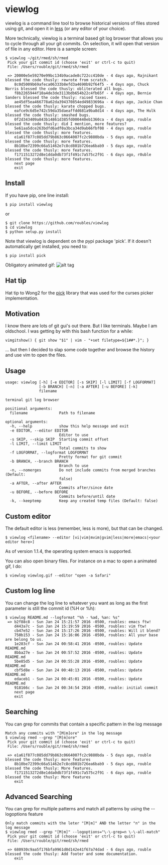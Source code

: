 # viewlog

viewlog is a command line tool to browse historical versions of files stored using git, and open it in [less](https://en.wikipedia.org/wiki/Less_(Unix)) (or any editor of your choice). 

More technically, viewlog is a terminal based git log browser that allows you to cycle through all your git commits. On selection, it will open that version of file in any editor. Here is a sample screen:
```
$ viewlog ~/git/rmed/sh/rmed
 Pick your git commit id (choose 'exit' or ctrl-c to quit)
 File: /Users/rouble/git/rmed/sh/rmed

 => 20000e5e59270e99bc134b9acade8c722cc410de - 4 days ago, Rajnikant blessed the code thusly: rewrote from scratch.
    8c0d5009b69afeca06333b8efd3a4690b92f64f5 - 4 days ago, Chuck Norris blessed the code thusly: obliterated all bugs.
    f8b2265944f10a4de3de3113bdb654b22c4fb65f - 4 days ago, Bernie Sanders blessed the code thusly: raised taxes.
    ae45df5ea466778a62da394370854ed49833696a - 4 days ago, Jackie Chan blessed the code thusly: karate chopped bugs.
    eafce9c6d5e742c59da35daeaffdd681a9ba8d14 - 4 days ago, The Hulk blessed the code thusly: smashed bugs.
    0f2d343409a843b14861d385fd000440eb1360ca - 4 days ago, rouble blessed the code thusly: did I mention, more features?
    5e61aa5dce263bdfd6adf0a3bca34d9ab66fbf08 - 4 days ago, rouble blessed the code thusly: more features.
    e1a61f877c085dd79b863c0664007fc2c9880bda - 5 days ago, rouble blessed the code thusly: more features.
    8b10be72399c66a51462e7c8cd801b726ea6bab9 - 5 days ago, rouble blessed the code thusly: more features.
    f1711513272d8e1dda0db73f1f491c7a575c2f91 - 6 days ago, r0uble blessed the code thusly: more features.
    next page
    exit

```

## Install
If you have pip, one line install:
```
$ pip install viewlog
```
or
```
$ git clone https://github.com/roubles/viewlog
$ cd viewlog
$ python setup.py install
```
Note that viewlog is dependent on the pypi package 'pick'. If it doesn't automatically get installed, you need to:
```
$ pip install pick
```

Obligatory animated gif:
![alt tag](https://raw.github.com/roubles/viewlog/master/doc/viewlog.gif)

## Hat tip
Hat tip to Wong2 for the [pick](https://github.com/wong2/pick) library that was used for the curses picker implementation.

## Motivation
I know there are lots of git gui's out there. But I like terminals. Maybe I am oldschool. I was getting by with this bash function for a while:
```
vimgitshow() { git show "$1" | vim - "+set filetype=${1##*.}"; }
```
... but then I decided to slap some code together and browse the history and use vim to open the files.

## Usage
```
usage: viewlog [-h] [-e EDITOR] [-s SKIP] [-l LIMIT] [-f LOGFORMAT]
               [-b BRANCH] [-n] [-a AFTER] [-u BEFORE] [-k]
               filename

terminal git log browser

positional arguments:
  filename              Path to filename

optional arguments:
  -h, --help            show this help message and exit
  -e EDITOR, --editor EDITOR
                        Editor to use
  -s SKIP, --skip SKIP  Starting commit offset
  -l LIMIT, --limit LIMIT
                        Total commits to show
  -f LOGFORMAT, --logformat LOGFORMAT
                        Pretty format for git commit
  -b BRANCH, --branch BRANCH
                        Branch to use
  -n, --nomerges        Do not include commits from merged branches (Default:
                        false)
  -a AFTER, --after AFTER
                        Commits after/since date
  -u BEFORE, --before BEFORE
                        Commits before/until date
  -k, --keeptemp        Keep any created temp files (Default: false)

```

## Custom editor
The default editor is less (remember, less is more), but that can be changed.
```
$ viewlog <filename> --editor [vi|vim|mvim|gvim|less|more|emacs|<your editor here>]
```
As of version 1.1.4, the operating system emacs is supported.

You can also open binary files. For instance on a mac to open a animated gif, I do:
```
$ viewlog viewlog.gif --editor "open -a Safari"
```

## Custom log line
You can change the log line to whatever you want as long as the first parameter is still the commit id (%H or %h):
```
$ viewlog README.md --logformat "%h - %ad, %an: %s"
 => b2f88c8 - Sun Jan 24 15:21:57 2016 -0500, roubles: emacs ftw!
    d443a7c - Sun Jan 24 15:19:59 2016 -0500, roubles: vim ftw!
    cb47e52 - Sun Jan 24 15:17:26 2016 -0500, roubles: Will it blend?
    750b153 - Sun Jan 24 15:16:06 2016 -0500, roubles: All your base are belong to us.
    1e283cf - Sun Jan 24 00:58:41 2016 -0500, roubles: Update README.md
    8bba27e - Sun Jan 24 00:57:52 2016 -0500, roubles: Update README.md
    5be85d5 - Sun Jan 24 00:55:28 2016 -0500, roubles: Update README.md
    cbf5d8e - Sun Jan 24 00:48:13 2016 -0500, roubles: Update README.md
    edaceb1 - Sun Jan 24 00:45:01 2016 -0500, roubles: Update README.md
    918166c - Sun Jan 24 00:34:54 2016 -0500, rouble: initial commit
    next page
    exit
```

## Searching
You can grep for commits that contain a specific pattern in the log message
```
Match any commits with "[M|m]ore" in the log message
$ viewlog rmed --grep "[M|m]ore"
 Pick your git commit id (choose 'exit' or ctrl-c to quit)
 File: /Users/rouble/git/rmed/sh/rmed

 => e1a61f877c085dd79b863c0664007fc2c9880bda - 5 days ago, rouble blessed the code thusly: more features
    8b10be72399c66a51462e7c8cd801b726ea6bab9 - 5 days ago, rouble blessed the code thusly: More features.
    f1711513272d8e1dda0db73f1f491c7a575c2f91 - 6 days ago, rouble blessed the code thusly: More features
    exit
```

## Advanced Searching
You can grep for multiple patterns and match all patterns by using the --logoptions feature
```
Only match commits with the leter "[M|m]" AND the letter "n" in the log message
$ viewlog rmed --grep "[M|m]" --logoptions="\-\-grep=n \-\-all-match"
 Pick your git commit id (choose 'exit' or ctrl-c to quit)
 File: /Users/rouble/git/rmed/sh/rmed

 => 680930c9aa5f176bfa9961d0d142e41f67a74dad - 6 days ago, rouble blessed the code thusly: Add footer and some documentation.
    exit
```
